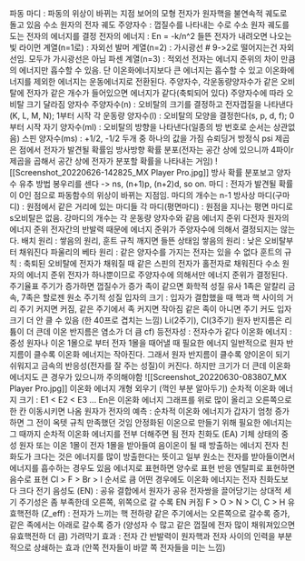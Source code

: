 파동
	마디 : 파동의 위상이 바뀌는 지점
보어의 모형
	전자가 원자핵을 불연속적 궤도로 돌고 있음
	수소 원자의 전자 궤도
		주양자수 : 껍질수를 나타내는 수로 수소 원자 궤도를 도는 전자의 에너지를 결정
			전자의 에너지 : En = -k/n^2
			들뜬 전자가 내려오면 나오는 빛
				라이먼 계열(n=1로) : 자외선
				발머 계열(n=2) : 가시광선 # 9->2로 떨어지는건 자외선임. 모두가 가시광선은 아님
				파센 계열(n=3) : 적외선
	전자는 에너지 준위의 차이 만큼의 에너지만 흡수할 수 있음. 단 이온화에너지보다 큰 에너지는 흡수할 수 있고 이온화에너지를 제외한 에너지는 운동에너지로 전환된다.
	주양자수, 각운동량양자수가 같은 오비탈에 전자가 같은 개수가 들어있으면 에너지가 같다(축퇴되어 있다)
	주양자수에 따라 오비탈 크기 달라짐
	양자수
		주양자수(n) : 오비탈의 크기를 결정하고 전자껍질을 나타낸다(K, L, M, N); 1부터 시작
		각 운동량 양자수(l) : 오비탈의 모양을 결정한다(s, p, d, f); 0부터 시작
		자기 양자수(ml) : 오비탈의 방향을 나타낸다(일종의 방 번호로 순서는 상관없음)
		스핀 양자수(ms) : +1/2, -1/2 두개 중 하나의 값을 가짐
	슈뢰딩거 방정식
		psi 제곱은 점에서 전자가 발견될 확률임
		방사방향 확률 분포(전자는 공간 상에 있으니까 4파이r제곱을 곱해서 공간 상에 전자가 분포할 확률을 나타내는 거임)
		![[Screenshot_20220626-142825_MX Player Pro.jpg]]
		방사 확률 분포보고 양자수 유추 방법
			봉우리를 센다 -> ns, (n+1)p, (n+2)d, so on.
		마디 : 전자가 발견될 확률이 0인 점으로 파동함수의 위상이 바뀌는 지점임. 마디의 개수는 n-1
			방사상 마디(구마디) : 원점에서 같은 거리에 있는 마디들
			각 마디(평면마디) : 원점을 지나는 평면 마디로 s오비탈은 없음. 강마디의 개수는 각 운동량 양자수와 같음
		에너지 준위
			다전자 원자의 에너지 준위
				전자간의 반발력 때문에 에너지 준위가 주양자수에 의해서 결정되지는 않는다.
				배치 원리 : 쌓음의 원리, 훈트 규칙 깨지면 들뜬 상태임
					쌓음의 원리 : 낮은 오비탈부터 채워진다
					파울리의 베타 원리 : 같은 양자수를 가지는 전자는 있을 수 없다
					훈트의 규칙 : 축퇴된 오비탈에 전자가 채워질 때 같은 스핀의 전자가 홀전자로 채워진다
			수소 원자의 에너지 준위
				전자가 하나뿐이므로 주양자수에 의해서만 에너지 준위가 결정된다.
주기율표
	주기가 증가하면 껍질수가 증가
	족이 같으면 화학적 성질 유사
	1족은 알칼리 금속, 7족은 할로젠 원소
주기적 성질
	입자의 크기 : 입자가 결합했을 때 핵과 핵 사이의 거리
		주기 커지면 커짐, 같은 주기에서 족 커지면 작아짐
		같은 족이 아니면 주기 커도 입자 크기 더 안 클 수 있음 (한 40프로 겹치는 느낌)
			Li(2주기), Cl(3주기)
			원자 반지름은 리튬이 더 큰데 이온 반지름은 염소가 더 큼
		cf) 등전자성 : 전자수가 같다
	이온화 에너지 : 중성 원자나 이온 1몰으로 부터 전자 1몰을 때어낼 때 필요한 에너지
		일반적으로 원자 반지름이 클수록 이온화 에너지는 작아진다. 그래서 원자 반지름이 클수록 양이온이 되기 쉬워지고 금속의 반응성(전자를 잘 주는 성질)이 커진다. 하지만 크기가 더 큰데 이온화에너지도 큰 경우가 있으니까 주의해야함
		![[Screenshot_20220630-083807_MX Player Pro.jpg]]
			이온화 에너지 개형 외우기 (꺽인 부분 알아두기)
			순차적 이온화 에너지
				크기 : E1 < E2 < E3 ...
				En은 이온화 에너지 그래프를 위로 많이 올리고 오른쪽으로 한 칸 이동시키면 나옴
				원자가 전자의 예측 : 순차적 이온화 에너지가 갑자기 엄청 증가하면 그 전이 옥텟 규칙 만족했던 것임
				안정화된 이온으로 만들기 위해 필요한 에너지는 그 때까지 순차적 이온화 에너지를 전부 더해주면 됨
	전자 친화도 (EA)
		기체 상태의 중성 원자 또는 이온 1몰이 전자 1몰을 받아들여 음이온이 될 때 방출하는 에너지
		전자 친화도가 크다는 것은 에너지를 많이 방출한다는 뜻이고 일부 원소는 전자를 받아들이면서 에너지를 흡수하는 경우도 있음
			에너지로 표현하면 양수로 표현
			반응 엔탈피로 표현하면 음수로 표현
		Cl > F > Br > I 순서로 큼
		어떤 경우에도 이온화 에너지는 전자 친화도보다 크다
	전기 음성도 (EN) : 공유 결합에서 원자가 공유 전자쌍을 끌어당기는 상대적 세기
		주기성은 좀 부족한데 오른쪽, 위쪽으로 갈 수록 EN 커짐
		F > O > N > Cl, C > H
	유효핵전하 (Z_eff) : 전자가 느끼는 핵 전하량
		같은 주기에서는 오른쪽으로 갈수록 증가, 같은 족에서는 아래로 갈수록 증가
		(양성자 수 많고 같은 껍질에 전자 많이 채워져있으면 유효핵전하 더 큼)
		가려막기 효과 : 전자 간 반발력이 원자핵과 전자 사이의 인력을 부분적으로 상쇄하는 효과 (안쪽 전자들이 바깥 쪽 전자들을 미는 느낌)